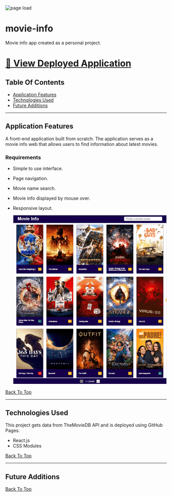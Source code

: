 ![page load](./readme-assets/app-demo.gif)

# movie-info

Movie info app created as a personal project.

# [🔗 View Deployed Application](https://hoang0211.github.io/movie-info/)

## Table Of Contents

- [Application Features](#Application-Features)
- [Technologies Used](#Technologies-Used)
- [Future Additions](#Future-Additions)

---

## Application Features

A front-end application built from scratch. The application serves as a movie info web that allows users to find information about latest movies.

### Requirements

- Simple to use interface.
- Page navigation.
- Movie name search.
- Movie info displayed by mouse over.
- Responsive layout.

  ![page load](./readme-assets/responsive-layout.gif)

[Back To Top](#Table-Of-Contents)

---

## Technologies Used

This project gets data from TheMovieDB API and is deployed using GitHub Pages.

- React.js
- CSS Modules

[Back To Top](#Table-Of-Contents)

---

## Future Additions

[Back To Top](#Table-Of-Contents)
